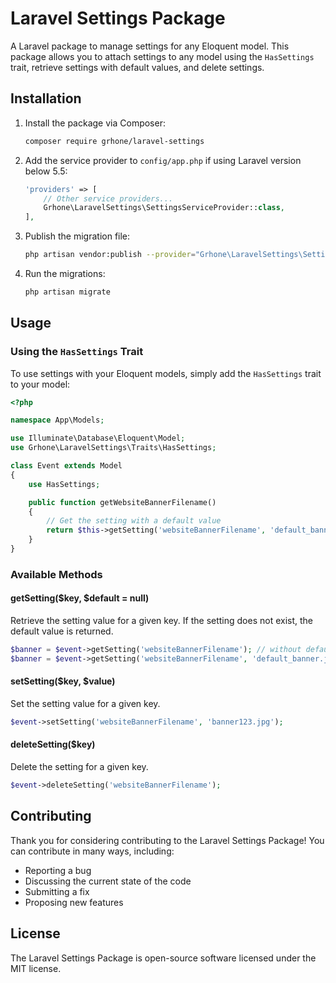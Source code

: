 # Laravel Settings Package

A Laravel package to manage settings for any Eloquent model. This package allows you to attach settings to any model using the `HasSettings` trait, retrieve settings with default values, and delete settings.

## Installation

1. Install the package via Composer:

    ```bash
    composer require grhone/laravel-settings
    ```

2. Add the service provider to `config/app.php` if using Laravel version below 5.5:

    ```php
    'providers' => [
        // Other service providers...
        Grhone\LaravelSettings\SettingsServiceProvider::class,
    ],
    ```

3. Publish the migration file:

    ```bash
    php artisan vendor:publish --provider="Grhone\LaravelSettings\SettingsServiceProvider" --tag="migrations"
    ```

4. Run the migrations:

    ```bash
    php artisan migrate
    ```

## Usage

### Using the `HasSettings` Trait

To use settings with your Eloquent models, simply add the `HasSettings` trait to your model:

```php
<?php

namespace App\Models;

use Illuminate\Database\Eloquent\Model;
use Grhone\LaravelSettings\Traits\HasSettings;

class Event extends Model
{
    use HasSettings;

    public function getWebsiteBannerFilename()
    {
        // Get the setting with a default value
        return $this->getSetting('websiteBannerFilename', 'default_banner.jpg');
    }
}
```

### Available Methods

#### getSetting($key, $default = null)
Retrieve the setting value for a given key. If the setting does not exist, the default value is returned.

```php
$banner = $event->getSetting('websiteBannerFilename'); // without default value
$banner = $event->getSetting('websiteBannerFilename', 'default_banner.jpg'); // with default value
```

#### setSetting($key, $value)
Set the setting value for a given key.

```php
$event->setSetting('websiteBannerFilename', 'banner123.jpg');
```

#### deleteSetting($key)
Delete the setting for a given key.

```php
$event->deleteSetting('websiteBannerFilename');
```

## Contributing

Thank you for considering contributing to the Laravel Settings Package! You can contribute in many ways, including:

- Reporting a bug
- Discussing the current state of the code
- Submitting a fix
- Proposing new features

## License
The Laravel Settings Package is open-source software licensed under the MIT license.